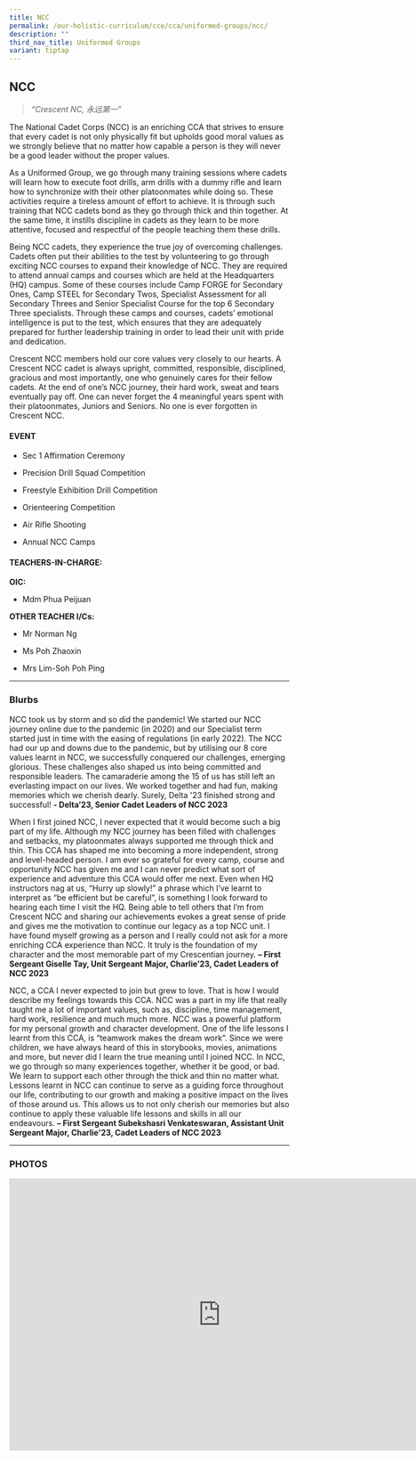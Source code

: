```yaml
---
title: NCC
permalink: /our-holistic-curriculum/cce/cca/uniformed-groups/ncc/
description: ""
third_nav_title: Uniformed Groups
variant: tiptap
---
```

<h2><strong>NCC</strong></h2>
<blockquote>
<p><em>“Crescent NC, 永远第一”</em>
</p>
</blockquote>
<p>The National Cadet Corps (NCC) is an enriching CCA that strives to ensure
that every cadet is not only physically fit but upholds good moral values
as we strongly believe that no matter how capable a person is they will
never be a good leader without the proper values.</p>
<p>As a Uniformed Group, we go through many training sessions where cadets
will learn how to execute foot drills, arm drills with a dummy rifle and
learn how to synchronize with their other platoonmates while doing so.
These activities require a tireless amount of effort to achieve. It is
through such training that NCC cadets bond as they go through thick and
thin together. At the same time, it instills discipline in cadets as they
learn to be more attentive, focused and respectful of the people teaching
them these drills.</p>
<p>Being NCC cadets, they experience the true joy of overcoming challenges.
Cadets often put their abilities to the test by volunteering to go through
exciting NCC courses to expand their knowledge of NCC. They are required
to attend annual camps and courses which are held at the Headquarters (HQ)
campus. Some of these courses include Camp FORGE for Secondary Ones, Camp
STEEL for Secondary Twos, Specialist Assessment for all Secondary Threes
and Senior Specialist Course for the top 6 Secondary Three specialists.
Through these camps and courses, cadets’ emotional intelligence is put
to the test, which ensures that they are adequately prepared for further
leadership training in order to lead their unit with pride and dedication.</p>
<p>Crescent NCC members hold our core values very closely to our hearts.
A Crescent NCC cadet is always upright, committed, responsible, disciplined,
gracious and most importantly, one who genuinely cares for their fellow
cadets. At the end of one’s NCC journey, their hard work, sweat and tears
eventually pay off. One can never forget the 4 meaningful years spent with
their platoonmates, Juniors and Seniors. No one is ever forgotten in Crescent
NCC.</p>
<h4><strong>EVENT</strong></h4>
<ul data-tight="true" class="tight">
<li>
<p>Sec 1 Affirmation Ceremony</p>
</li>
<li>
<p>Precision Drill Squad Competition</p>
</li>
<li>
<p>Freestyle Exhibition Drill Competition</p>
</li>
<li>
<p>Orienteering Competition</p>
</li>
<li>
<p>Air Rifle Shooting</p>
</li>
<li>
<p>Annual NCC Camps</p>
</li>
</ul>
<h4><strong>TEACHERS-IN-CHARGE:</strong></h4>
<p><strong>OIC:</strong>
</p>
<ul data-tight="true" class="tight">
<li>
<p>Mdm Phua Peijuan</p>
</li>
</ul>
<p><strong>OTHER TEACHER I/Cs:</strong>
</p>
<ul data-tight="true" class="tight">
<li>
<p>Mr Norman Ng</p>
</li>
<li>
<p>Ms Poh Zhaoxin</p>
</li>
<li>
<p>Mrs Lim-Soh Poh Ping</p>
</li>
</ul>
<hr>
<h3><strong>Blurbs</strong></h3>
<p>NCC took us by storm and so did the pandemic! We started our NCC journey
online due to the pandemic (in 2020) and our Specialist term started just
in time with the easing of regulations (in early 2022). The NCC had our
up and downs due to the pandemic, but by utilising our 8 core values learnt
in NCC, we successfully conquered our challenges, emerging glorious. These
challenges also shaped us into being committed and responsible leaders.
The camaraderie among the 15 of us has still left an everlasting impact
on our lives. We worked together and had fun, making memories which we
cherish dearly. Surely, Delta '23 finished strong and successful! <strong>- Delta’23, Senior Cadet Leaders of NCC 2023</strong>
</p>
<p>When I first joined NCC, I never expected that it would become such a
big part of my life. Although my NCC journey has been filled with challenges
and setbacks, my platoonmates always supported me through thick and thin.
This CCA has shaped me into becoming a more independent, strong and level-headed
person. I am ever so grateful for every camp, course and opportunity NCC
has given me and I can never predict what sort of experience and adventure
this CCA would offer me next. Even when HQ instructors nag at us, “Hurry
up slowly!” a phrase which I’ve learnt to interpret as “be efficient but
be careful”, is something I look forward to hearing each time I visit the
HQ. Being able to tell others that I’m from Crescent NCC and sharing our
achievements evokes a great sense of pride and gives me the motivation
to continue our legacy as a top NCC unit. I have found myself growing as
a person and I really could not ask for a more enriching CCA experience
than NCC. It truly is the foundation of my character and the most memorable
part of my Crescentian journey.&nbsp;<strong>– First Sergeant Giselle Tay, Unit Sergeant Major, Charlie’23, Cadet Leaders of NCC 2023</strong>
</p>
<p>NCC, a CCA I never expected to join but grew to love. That is how I would
describe my feelings towards this CCA. NCC was a part in my life that really
taught me a lot of important values, such as, discipline, time management,
hard work, resilience and much much more. NCC was a powerful platform for
my personal growth and character development. One of the life lessons I
learnt from this CCA, is “teamwork makes the dream work”. Since we were
children, we have always heard of this in storybooks, movies, animations
and more, but never did I learn the true meaning until I joined NCC. In
NCC, we go through so many experiences together, whether it be good, or
bad. We learn to support each other through the thick and thin no matter
what. Lessons learnt in NCC can continue to serve as a guiding force throughout
our life, contributing to our growth and making a positive impact on the
lives of those around us. This allows us to not only cherish our memories
but also continue to apply these valuable life lessons and skills in all
our endeavours.&nbsp;<strong>– First Sergeant Subekshasri Venkateswaran, Assistant Unit Sergeant Major, Charlie'23, Cadet Leaders of NCC 2023</strong>
</p>
<hr>
<p></p>
<h3><strong>PHOTOS</strong></h3>
<div class="iframe-wrapper">
<iframe height="489" width="760" allowfullscreen="true" frameborder="0" src="https://docs.google.com/presentation/d/e/2PACX-1vR-7WtNT3SMkcu5tLBNbI-HGBO8iAK8tqvGUtjThWyLhTj_kdTEyRGp-BmN3zOtqoDZ3JujIV9G9nAd/embed?start=true&amp;loop=true&amp;delayms=3000"></iframe>
</div>
<p></p>